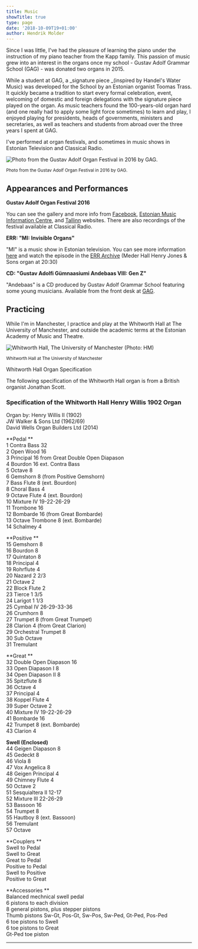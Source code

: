 ```yaml
---
title: Music
showTitle: true
type: page
date: '2018-10-09T19+01:00'
author: Hendrik Molder
---
```

Since I was little, I've had the pleasure of learning the piano under the instruction of my piano teacher from the Kapp family. This passion of music grew into an interest in the organs once my school - Gustav Adolf Grammar School (GAG) - was donated two organs in 2015.

While a student at GAG, a _signature piece _(inspired by Handel's Water Music) was developed for the School by an Estonian organist Toomas Trass. It quickly became a tradition to start every formal celebration, event, welcoming of domestic and foreign delegations with the signature piece played on the organ. As music teachers found the 100-years-old organ hard (and one really had to apply some light force sometimes) to learn and play, I enjoyed playing for presidents, heads of governments, ministers and secretaries, as well as teachers and students from abroad over the three years I spent at GAG.

I've performed at organ festivals, and sometimes in music shows in Estonian Television and Classical Radio.

![Photo from the Gustav Adolf Organ Festival in 2016 by GAG.](https://ucarecdn.com/32f0514e-46fb-42a9-98dd-9bf4796e0b79/ "Photo from the Gustav Adolf Organ Festival in 2016 by GAG.")

<small>Photo from the Gustav Adolf Organ Festival in 2016 by GAG.</small>

## Appearances and Performances

**Gustav Adolf Organ Festival 2016**

You can see the gallery and more info from [Facebook](https://www.facebook.com/gustavadolforganfestival/posts/891033077652369), [Estonian Music Information Centre](https://emic.ee/?sisu=syndmus&mid=209&id=1611&lang=est), and [Tallinn](https://www.tallinn.ee/est/haridus/Tallinna-klaveriopilaste-kontsert-GAG-orelifestivalil-09.06-2) websites. There are also recordings of the festival available at Classical Radio.

**ERR: "MI: Invisible Organs"**

"MI" is a music show in Estonian television. You can see more information [here](https://etv.err.ee/v/kultuurisaated/mi/saated/1cd9d997-db2b-4269-b163-1ff3208edd44/mi-nahtamatud-orelid) and watch the episode in the [ERR Archive](https://arhiiv.err.ee/guid/20151204003949401000300112290E2BA238B440000000792B00000D0F036634) (Meder Hall Henry Jones & Sons organ at 20:30)

**CD: "Gustav Adolfi Gümnaasiumi Andebaas VIII: Gen Z"**

"Andebaas" is a CD produced by Gustav Adolf Grammar School featuring some young musicians. Available from the front desk at [GAG](http://gag.ee).

## Practicing

While I'm in Manchester, I practice and play at the Whitworth Hall at The University of Manchester, and outside the academic terms at the Estonian Academy of Music and Theatre.

![Whitworth Hall, The University of Manchester (Photo: HM)](https://ucarecdn.com/fd8e96b7-05f0-497d-89e9-841f3486d8b8/-/crop/1080x1180/0,178/-/preview/)

<small>Whitworth Hall at The University of Manchester</small>

<script
  src="https://code.jquery.com/jquery-3.1.1.min.js"
  integrity="sha256-hVVnYaiADRTO2PzUGmuLJr8BLUSjGIZsDYGmIJLv2b8="
  crossorigin="anonymous"></script>

<script src="https://cdn.jsdelivr.net/npm/semantic-ui@2.4.2/dist/semantic.min.js"></script>

<script>$('.accordion')
.accordion()
;</script>

<div class="accordion ui"><div class="title"><i aria-hidden="true" class="dropdown icon"></i>Whitworth Hall Organ Specification</div><div class="content"><p>

The following specification of the Whitworth Hall organ is from a British organist Jonathan Scott.

### Specification of the Whitworth Hall Henry Willis 1902 Organ

Organ by: Henry Willis II (1902)\
JW Walker & Sons Ltd (1962/69)\
David Wells Organ Builders Ltd (2014)

**Pedal **\
1 Contra Bass 32 \
2 Open Wood 16 \
3 Principal 16 from Great Double Open Diapason \
4 Bourdon 16 ext. Contra Bass \
5 Octave 8 \
6 Gemshorn 8 (from Positive Gemshorn) \
7 Bass Flute 8 (ext. Bourdon) \
8 Choral Bass 4 \
9 Octave Flute 4 (ext. Bourdon) \
10 Mixture IV 19-22-26-29 \
11 Trombone 16 \
12 Bombarde 16 (from Great Bombarde) \
13 Octave Trombone 8 (ext. Bombarde) \
14 Schalmey 4 

**Positive **\
15 Gemshorn 8 \
16 Bourdon 8 \
17 Quintaton 8 \
18 Principal 4 \
19 Rohrflute 4 \
20 Nazard 2 2/3 \
21 Octave 2 \
22 Block Flute 2 \
23 Tierce 1 3/5 \
24 Larigot 1 1/3 \
25 Cymbal IV 26-29-33-36 \
26 Crumhorn 8 \
27 Trumpet 8 (from Great Trumpet) \
28 Clarion 4 (from Great Clarion) \
29 Orchestral Trumpet 8 \
30 Sub Octave \
31 Tremulant

**Great **\
32 Double Open Diapason 16 \
33 Open Diapason I 8 \
34 Open Diapason II 8 \
35 Spitzflute 8 \
36 Octave 4 \
37 Principal 4 \
38 Koppel Flute 4 \
39 Super Octave 2 \
40 Mixture IV 19-22-26-29 \
41 Bombarde 16 \
42 Trumpet 8 (ext. Bombarde) \
43 Clarion 4 

**Swell (Enclosed)** \
44 Geigen Diapason 8 \
45 Gedeckt 8 \
46 Viola 8 \
47 Vox Angelica 8 \
48 Geigen Principal 4 \
49 Chimney Flute 4 \
50 Octave 2 \
51 Sesquialtera II 12-17 \
52 Mixture III 22-26-29 \
53 Bassoon 16 \
54 Trumpet 8 \
55 Hautboy 8 (ext. Bassoon) \
56 Tremulant \
57 Octave 

**Couplers **\
Swell to Pedal \
Swell to Great \
Great to Pedal \
Positive to Pedal \
Swell to Positive \
Positive to Great 

**Accessories **\
Balanced mechnical swell pedal \
6 pistons to each division \
8 general pistons, plus stepper pistons \
Thumb pistons Sw-Gt, Pos-Gt, Sw-Pos, Sw-Ped, Gt-Ped, Pos-Ped \
6 toe pistons to Swell \
6 toe pistons to Great \
Gt-Ped toe piston

</p></div></div>

- - -
